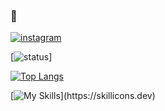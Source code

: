 ###  👋

[![instagram](https://img.shields.io/badge/Instagram-E4405F?style=for-the-badge&logo=instagram&logoColor=white)](https://www.instagram.com/caionunoi/)

<!--
**CaioNunoi/CaioNunoi** is a ✨ _special_ ✨ repository because its `README.md` (this file) appears on your GitHub profile.

Here are some ideas to get you started:

- 🔭 I’m currently working on ...
- 🌱 I’m currently learning ...
- 👯 I’m looking to collaborate on ...
- 🤔 I’m looking for help with ...
- 💬 Ask me about ...
- 📫 How to reach me: ...
- 😄 Pronouns: ...
- ⚡ Fun fact: ...
-->


[![status](https://github-readme-stats.vercel.app/api?username=caionunoi&theme=blue-green)]

[![Top Langs](https://github-readme-stats.vercel.app/api/top-langs/?username=caionunoi&layout=compact)](https://github.com/anuraghazra/github-readme-stats)

[![My Skills](https://skillicons.dev/icons?i=js,nodejs,mongodb,bootstrap,html,css,)](https://skillicons.dev)
